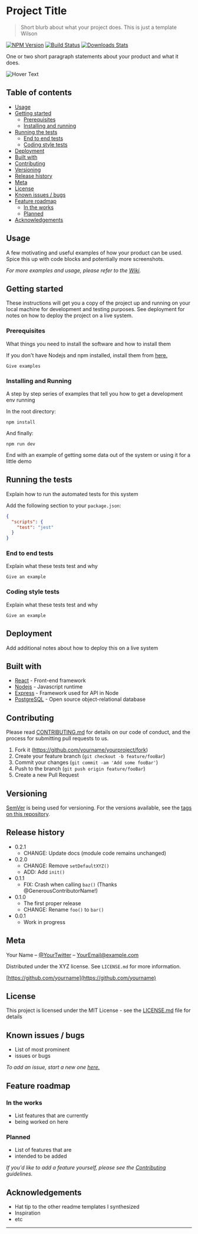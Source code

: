 # Project Title

> Short blurb about what your project does. This is just a template Wilson

<!-- Badges -->

[![NPM Version][npm-image]][npm-url]
[![Build Status][travis-image]][travis-url]
[![Downloads Stats][npm-downloads]][npm-url]

One or two short paragraph statements about your product and what it does.

<!-- Screenshot -->

![Hover Text](https://upload.wikimedia.org/wikipedia/commons/5/57/Bootstrap-3.1.1-screenshot-jumbotron-example.png)

## Table of contents

- [Usage](#usage)
- [Getting started](#getting-started)
  - [Prerequisites](#prerequisites)
  - [Installing and running](#installing-and-running)
- [Running the tests](#running-the-tests)
  - [End to end tests](#end-to-end-test)
  - [Coding style tests](#coding-style-tests)
- [Deployment](#deployment)
- [Built with](#built-with)
- [Contributing](#contributing)
- [Versioning](#versioning)
- [Release history](#release-history)
- [Meta](#meta)
- [License](#license)
- [Known issues / bugs](#known-issues-/-bugs)
- [Feature roadmap](#feature-roadmap)
  - [In the works](#in-the-works)
  - [Planned](#planned)
- [Acknowledgements](#acknowledgements)

## Usage

A few motivating and useful examples of how your product can be used. Spice this up with code blocks and potentially more screenshots.

_For more examples and usage, please refer to the [Wiki][wiki]._

## Getting started

These instructions will get you a copy of the project up and running on your local machine for development and testing purposes. See deployment for notes on how to deploy the project on a live system.

### Prerequisites

What things you need to install the software and how to install them

If you don't have Nodejs and npm installed, install them from [here.](https://nodejs.org/en/)

```
Give examples
```

### Installing and Running

A step by step series of examples that tell you how to get a development env running

In the root directory:

```
npm install
```

And finally:

```
npm run dev
```

End with an example of getting some data out of the system or using it for a little demo

## Running the tests

Explain how to run the automated tests for this system

Add the following section to your `package.json`:

```json
{
  "scripts": {
    "test": "jest"
  }
}
```

### End to end tests

Explain what these tests test and why

```
Give an example
```

### Coding style tests

Explain what these tests test and why

```
Give an example
```

## Deployment

Add additional notes about how to deploy this on a live system

## Built with

- [React](https://reactjs.org/) - Front-end framework
- [Nodejs](https://nodejs.org/en/) - Javascript runtime
- [Express](https://expressjs.com/) - Framework used for API in Node
- [PostgreSQL](https://www.postgresql.org/) - Open source object-relational database

## Contributing

Please read [CONTRIBUTING.md](https://gist.github.com/PurpleBooth/b24679402957c63ec426) for details on our code of conduct, and the process for submitting pull requests to us.

<!-- OR -->

1. Fork it (<https://github.com/yourname/yourproject/fork>)
2. Create your feature branch (`git checkout -b feature/fooBar`)
3. Commit your changes (`git commit -am 'Add some fooBar'`)
4. Push to the branch (`git push origin feature/fooBar`)
5. Create a new Pull Request

## Versioning

[SemVer](http://semver.org/) is being used for versioning. For the versions available, see the [tags on this repository](https://github.com/your/project/tags).

## Release history

- 0.2.1
  - CHANGE: Update docs (module code remains unchanged)
- 0.2.0
  - CHANGE: Remove `setDefaultXYZ()`
  - ADD: Add `init()`
- 0.1.1
  - FIX: Crash when calling `baz()` (Thanks @GenerousContributorName!)
- 0.1.0
  - The first proper release
  - CHANGE: Rename `foo()` to `bar()`
- 0.0.1
  - Work in progress

## Meta

Your Name – [@YourTwitter](https://twitter.com/your_handle) – YourEmail@example.com

Distributed under the XYZ license. See `LICENSE.md` for more information.

[https://github.com/yourname](https://github.com/yourname)

## License

This project is licensed under the MIT License - see the [LICENSE.md](LICENSE.md) file for details

## Known issues / bugs

- List of most prominent
- issues or bugs

_To add an issue, start a new one [here.](https://github.com/youraccount/therepo/issues)_

## Feature roadmap

### In the works

- List features that are currently
- being worked on here

### Planned

- List of features that are
- intended to be added

_If you'd like to add a feature yourself, please see the [Contributing](#contributing) guidelines._

## Acknowledgements

- Hat tip to the other readme templates I synthesized
- Inspiration
- etc

---

<!-- Markdown link & img definitions -->

[npm-image]: https://img.shields.io/npm/v/datadog-metrics.svg?style=flat-square
[npm-url]: https://npmjs.org/package/datadog-metrics
[npm-downloads]: https://img.shields.io/npm/dm/datadog-metrics.svg?style=flat-square
[travis-image]: https://img.shields.io/travis/dbader/node-datadog-metrics/master.svg?style=flat-square
[travis-url]: https://travis-ci.org/dbader/node-datadog-metrics
[wiki]: https://github.com/yourname/yourproject/wiki
